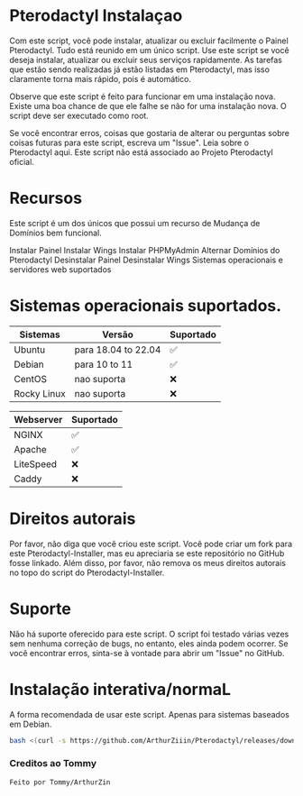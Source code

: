 # Pterodactyl Instalaçao

Com este script, você pode instalar, atualizar ou excluir facilmente o Painel Pterodactyl. Tudo está reunido em um único script.
Use este script se você deseja instalar, atualizar ou excluir seus serviços rapidamente. As tarefas que estão sendo realizadas já estão listadas em Pterodactyl, mas isso claramente torna mais rápido, pois é automático.

Observe que este script é feito para funcionar em uma instalação nova. Existe uma boa chance de que ele falhe se não for uma instalação nova.
O script deve ser executado como root.

Se você encontrar erros, coisas que gostaria de alterar ou perguntas sobre coisas futuras para este script, escreva um "Issue".
Leia sobre o Pterodactyl aqui. Este script não está associado ao Projeto Pterodactyl oficial.

# Recursos
Este script é um dos únicos que possui um recurso de Mudança de Domínios bem funcional.

Instalar Painel
Instalar Wings
Instalar PHPMyAdmin
Alternar Domínios do Pterodactyl
Desinstalar Painel
Desinstalar Wings
Sistemas operacionais e servidores web suportados

# Sistemas operacionais suportados.

| Sistemas         | Versão                | Suportado                          |
| ---------------- | ----------------------| ---------------------------------- |
| Ubuntu           | para 18.04 to 22.04   | :white_check_mark:                 |
| Debian           | para 10 to 11         | :white_check_mark:                 |
| CentOS           | nao suporta           | :x:                                |
| Rocky Linux      | nao suporta           | :x:                                |

| Webserver        | Suportado           |
| ---------------- | --------------------| 
| NGINX            | :white_check_mark:  |
| Apache           | :white_check_mark:  |
| LiteSpeed        | :x:                 |
| Caddy            | :x:                 |

# Direitos autorais
Por favor, não diga que você criou este script. Você pode criar um fork para este Pterodactyl-Installer, mas eu apreciaria se este repositório no GitHub fosse linkado.
Além disso, por favor, não remova os meus direitos autorais no topo do script do Pterodactyl-Installer.

# Suporte
Não há suporte oferecido para este script.
O script foi testado várias vezes sem nenhuma correção de bugs, no entanto, eles ainda podem ocorrer.
Se você encontrar erros, sinta-se à vontade para abrir um "Issue" no GitHub.

# Instalação interativa/normaL
A forma recomendada de usar este script.
Apenas para sistemas baseados em Debian.

```bash
bash <(curl -s https://github.com/ArthurZiiin/Pterodactyl/releases/download/2.0/installer.sh))
```

### Creditos ao Tommy

```Feito por Tommy/ArthurZin```
